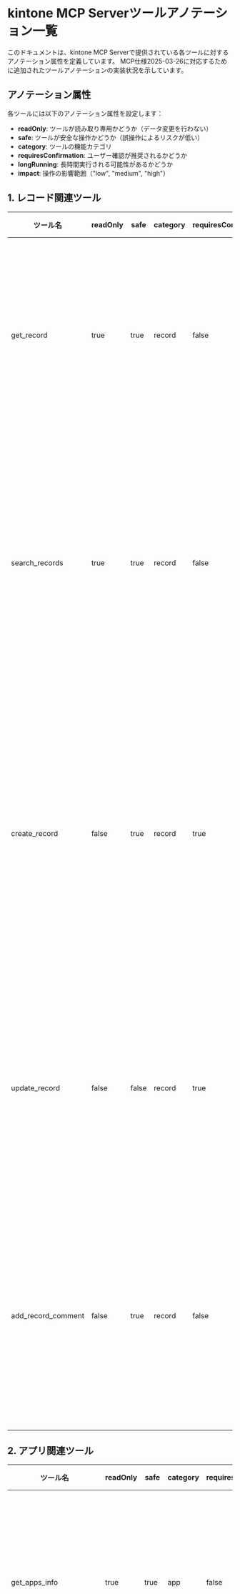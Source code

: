 # kintone MCP Serverツールアノテーション一覧

このドキュメントは、kintone MCP Serverで提供されている各ツールに対するアノテーション属性を定義しています。
MCP仕様2025-03-26に対応するために追加されたツールアノテーションの実装状況を示しています。

## アノテーション属性

各ツールには以下のアノテーション属性を設定します：

- **readOnly**: ツールが読み取り専用かどうか（データ変更を行わない）
- **safe**: ツールが安全な操作かどうか（誤操作によるリスクが低い）
- **category**: ツールの機能カテゴリ
- **requiresConfirmation**: ユーザー確認が推奨されるかどうか
- **longRunning**: 長時間実行される可能性があるかどうか
- **impact**: 操作の影響範囲（"low", "medium", "high"）

## 1. レコード関連ツール

| ツール名 | readOnly | safe | category | requiresConfirmation | longRunning | impact | 説明 |
|---------|----------|------|----------|----------------------|-------------|--------|------|
| get_record | true | true | record | false | false | low | 単一レコード取得は読み取り専用で安全 |
| search_records | true | true | record | false | true | low | 検索は読み取り専用だが、大量データ取得の可能性あり |
| create_record | false | true | record | true | false | medium | 新規レコード作成は変更操作だがデータ損失リスクは低い |
| update_record | false | false | record | true | false | medium | 既存データ更新は変更操作でデータ損失リスク |
| add_record_comment | false | true | record | false | false | low | コメント追加は変更操作だが影響範囲が限定的 |

## 2. アプリ関連ツール

| ツール名 | readOnly | safe | category | requiresConfirmation | longRunning | impact | 説明 |
|---------|----------|------|----------|----------------------|-------------|--------|------|
| get_apps_info | true | true | app | false | false | low | アプリ情報取得は読み取り専用で安全 |
| create_app | false | true | app | true | false | high | 新規アプリ作成は大きな変更だが既存データへの影響なし |
| deploy_app | false | false | app | true | true | high | デプロイは重要な変更操作で時間がかかる場合あり |
| get_deploy_status | true | true | app | false | false | low | デプロイ状態確認は読み取り専用で安全 |
| update_app_settings | false | false | app | true | false | medium | アプリ設定変更は重要な変更操作 |
| get_form_layout | true | true | app | false | false | low | フォームレイアウト取得は読み取り専用で安全 |
| update_form_layout | false | false | app | true | false | medium | レイアウト変更は重要な変更操作 |
| get_preview_app_settings | true | true | app | false | false | low | プレビュー設定取得は読み取り専用で安全 |
| get_preview_form_fields | true | true | app | false | false | low | プレビューフィールド取得は読み取り専用で安全 |
| get_preview_form_layout | true | true | app | false | false | low | プレビューレイアウト取得は読み取り専用で安全 |
| move_app_to_space | false | false | app | true | false | medium | アプリ移動は重要な変更操作 |
| move_app_from_space | false | false | app | true | false | medium | アプリ移動は重要な変更操作 |

## 3. フィールド関連ツール

| ツール名 | readOnly | safe | category | requiresConfirmation | longRunning | impact | 説明 |
|---------|----------|------|----------|----------------------|-------------|--------|------|
| add_fields | false | false | app | true | false | medium | フィールド追加はアプリ構造を変更する重要操作 |
| update_field | false | false | app | true | false | medium | フィールド更新はアプリ構造を変更する重要操作 |
| create_choice_field | true | true | field | false | false | low | 設定生成のみで実際の変更は行わない |
| create_reference_table_field | true | true | field | false | false | low | 設定生成のみで実際の変更は行わない |
| create_lookup_field | true | true | field | false | false | low | 設定生成のみで実際の変更は行わない |

## 4. ファイル関連ツール

| ツール名 | readOnly | safe | category | requiresConfirmation | longRunning | impact | 説明 |
|---------|----------|------|----------|----------------------|-------------|--------|------|
| download_file | true | true | file | false | true | low | ファイルダウンロードは読み取り専用だが大きなファイルの場合時間がかかる |
| upload_file | false | true | file | false | true | medium | ファイルアップロードは変更操作で大きなファイルの場合時間がかかる |

## 5. スペース関連ツール

| ツール名 | readOnly | safe | category | requiresConfirmation | longRunning | impact | 説明 |
|---------|----------|------|----------|----------------------|-------------|--------|------|
| get_space | true | true | space | false | false | low | スペース情報取得は読み取り専用で安全 |
| update_space | false | false | space | true | false | medium | スペース設定変更は重要な変更操作 |
| update_space_body | false | false | space | true | false | medium | スペース本文変更は重要な変更操作 |
| get_space_members | true | true | space | false | false | low | メンバー情報取得は読み取り専用で安全 |
| update_space_members | false | false | space | true | false | high | メンバー変更はアクセス権に影響する重要操作 |
| add_thread | false | true | space | false | false | low | スレッド追加は変更操作だが影響範囲が限定的 |
| update_thread | false | false | space | true | false | medium | スレッド更新は変更操作 |
| add_thread_comment | false | true | space | false | false | low | コメント追加は変更操作だが影響範囲が限定的 |
| add_guests | false | false | user | true | false | high | ゲスト追加はアクセス権に影響する重要操作 |
| update_space_guests | false | false | space | true | false | high | ゲスト更新はアクセス権に影響する重要操作 |

## 6. レイアウト関連ツール

| ツール名 | readOnly | safe | category | requiresConfirmation | longRunning | impact | 説明 |
|---------|----------|------|----------|----------------------|-------------|--------|------|
| create_form_layout | true | true | layout | false | false | low | レイアウト生成のみで実際の変更は行わない |
| add_layout_element | true | true | layout | false | false | low | レイアウト要素追加の設定生成のみで実際の変更は行わない |
| create_group_layout | true | true | layout | false | false | low | グループレイアウト生成のみで実際の変更は行わない |
| create_table_layout | true | true | layout | false | false | low | テーブルレイアウト生成のみで実際の変更は行わない |

## 7. ユーザー関連ツール

| ツール名 | readOnly | safe | category | requiresConfirmation | longRunning | impact | 説明 |
|---------|----------|------|----------|----------------------|-------------|--------|------|
| get_users | true | true | user | false | false | low | ユーザー情報取得は読み取り専用で安全 |
| get_groups | true | true | user | false | false | low | グループ情報取得は読み取り専用で安全 |
| get_group_users | true | true | user | false | false | low | グループユーザー取得は読み取り専用で安全 |

## 8. システム関連ツール

| ツール名 | readOnly | safe | category | requiresConfirmation | longRunning | impact | 説明 |
|---------|----------|------|----------|----------------------|-------------|--------|------|
| get_kintone_domain | true | true | system | false | false | low | ドメイン情報取得は読み取り専用で安全 |
| get_kintone_username | true | true | system | false | false | low | ユーザー名取得は読み取り専用で安全 |

## 9. ドキュメント関連ツール

| ツール名 | readOnly | safe | category | requiresConfirmation | longRunning | impact | 説明 |
|---------|----------|------|----------|----------------------|-------------|--------|------|
| get_field_type_documentation | true | true | documentation | false | false | low | ドキュメント取得は読み取り専用で安全 |
| get_available_field_types | true | true | documentation | false | false | low | フィールドタイプ一覧取得は読み取り専用で安全 |
| get_documentation_tool_description | true | true | documentation | false | false | low | ツール説明取得は読み取り専用で安全 |
| get_field_creation_tool_description | true | true | documentation | false | false | low | フィールド作成ツール説明取得は読み取り専用で安全 |

## 実装例

```javascript
// 読み取り専用ツールの例
{
  name: 'get_record',
  description: 'kintoneアプリの1レコードを取得します',
  inputSchema: {
    // 既存のスキーマ定義
  },
  annotations: {
    readOnly: true,
    safe: true,
    category: 'record',
    requiresConfirmation: false,
    longRunning: false,
    impact: 'low'
  }
}

// 破壊的操作を行うツールの例
{
  name: 'update_record',
  description: 'kintoneアプリの既存レコードを更新します。各フィールドは { "value": ... } の形式で指定します。',
  inputSchema: {
    // 既存のスキーマ定義
  },
  annotations: {
    readOnly: false,
    safe: false,
    category: 'record',
    requiresConfirmation: true,
    longRunning: false,
    impact: 'medium'
  }
}

